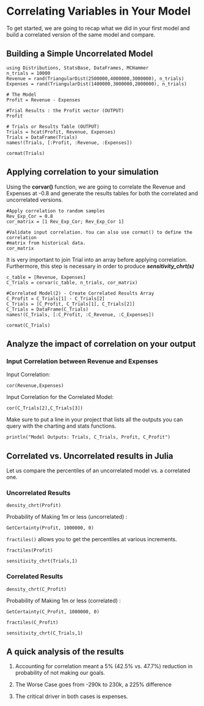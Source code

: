 # Correlating Variables in Your Model

To get started, we are going to recap what we did in your first model and build a correlated version of the same model and compare.


## Building a Simple Uncorrelated Model

```@example SampleModel
using Distributions, StatsBase, DataFrames, MCHammer
n_trials = 10000
Revenue = rand(TriangularDist(2500000,4000000,3000000), n_trials)
Expenses = rand(TriangularDist(1400000,3000000,2000000), n_trials)

# The Model
Profit = Revenue - Expenses

#Trial Results : the Profit vector (OUTPUT)
Profit

# Trials or Results Table (OUTPUT)
Trials = hcat(Profit, Revenue, Expenses)
Trials = DataFrame(Trials)
names!(Trials, [:Profit, :Revenue, :Expenses])

cormat(Trials)
```
## Applying correlation to your simulation
Using the **corvar()** function, we are going to correlate the Revenue and Expenses at -0.8 and generate the results tables for both the correlated and uncorrelated versions.

```@example SampleModel
#Apply correlation to random samples
Rev_Exp_Cor = 0.8
cor_matrix = [1 Rev_Exp_Cor; Rev_Exp_Cor 1]

#Validate input correlation. You can also use cormat() to define the correlation
#matrix from historical data.
cor_matrix
```
It is very important to join Trial into an array before applying correlation. Furthermore, this step is necessary in order to produce ***sensitivity_chrt(s)***
```@example SampleModel
c_table = [Revenue, Expenses]
C_Trials = corvar(c_table, n_trials, cor_matrix)

#Correlated Model(2) - Create Correlated Results Array
C_Profit = C_Trials[1] - C_Trials[2]
C_Trials = [C_Profit, C_Trials[1], C_Trials[2]]
C_Trials = DataFrame(C_Trials)
names!(C_Trials, [:C_Profit, :C_Revenue, :C_Expenses])

cormat(C_Trials)

```

## Analyze the impact of correlation on your output
### Input Correlation between Revenue and Expenses
Input Correlation:
```@example SampleModel
cor(Revenue,Expenses)
```
Input Correlation for the Correlated Model:
```@example SampleModel
cor(C_Trials[2],C_Trials[3])
```

Make sure to put a line in your project that lists all the outputs you can query with the charting and stats functions.
```@REPL
println("Model Outputs: Trials, C_Trials, Profit, C_Profit")
```

## Correlated vs. Uncorrelated results in Julia
Let us compare the percentiles of an uncorrelated  model vs. a correlated one.

### Uncorrelated Results
```@example SampleModel
density_chrt(Profit)
```
Probability of Making 1m or less (uncorrelated) :
```@example SampleModel
GetCertainty(Profit, 1000000, 0)
```

`fractiles()` allows you to get the percentiles at various increments.

```@example SampleModel
fractiles(Profit)
```

```@example SampleModel
sensitivity_chrt(Trials,1)
```

### Correlated Results
```@example SampleModel
density_chrt(C_Profit)
```

Probability of Making 1m or less (correlated) :
```@example SampleModel
GetCertainty(C_Profit, 1000000, 0)
```

```@example SampleModel
fractiles(C_Profit)
```

```@example SampleModel
sensitivity_chrt(C_Trials,1)
```
## A quick analysis of the results
1. Accounting for correlation meant a 5% (42.5% vs. 47.7%) reduction in probability of not making our goals.

2. The Worse Case goes from -290k to 230k, a 225% difference

3. The critical driver in both cases is expenses.
